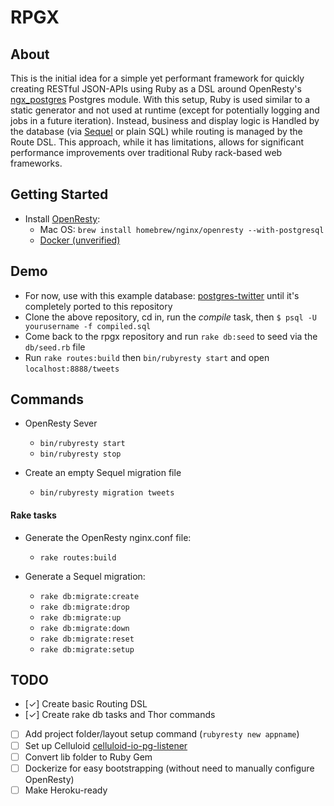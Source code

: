 RPGX
===========

## About

This is the initial idea for a simple yet performant framework for quickly creating RESTful JSON-APIs using Ruby as a DSL around OpenResty's [ngx_postgres](http://github.com/FRiCKLE/ngx_postgres) Postgres module. With this setup, Ruby is used similar to a static generator and not used at runtime (except for potentially logging and jobs in a future iteration). Instead, business and display logic is Handled by the database (via [Sequel](https://github.com/jeremyevans/sequel) or plain SQL) while routing is managed by the Route DSL. This approach, while it has limitations, allows for significant performance improvements over traditional Ruby rack-based web frameworks.

## Getting Started

- Install [OpenResty](http://openresty.org/#Installation):
  - Mac OS: `brew install homebrew/nginx/openresty --with-postgresql`
  - [Docker (unverified)](https://github.com/ficusio/openresty)

## Demo
- For now, use with this example database: [postgres-twitter](https://github.com/shuber/postgres-twitter) until it's completely ported to this repository
- Clone the above repository, cd in, run the *compile* task, then `$ psql -U yourusername -f compiled.sql`
- Come back to the rpgx repository and run `rake db:seed` to seed via the `db/seed.rb` file
- Run `rake routes:build` then `bin/rubyresty start` and open `localhost:8888/tweets`

## Commands
- OpenResty Sever
  - `bin/rubyresty start`
  - `bin/rubyresty stop`

- Create an empty Sequel migration file
  - `bin/rubyresty migration tweets`

#### Rake tasks
- Generate the OpenResty nginx.conf file:
  - `rake routes:build`

- Generate a Sequel migration:
  - `rake db:migrate:create`
  - `rake db:migrate:drop`
  - `rake db:migrate:up`
  - `rake db:migrate:down`
  - `rake db:migrate:reset`
  - `rake db:migrate:setup`

## TODO

- [✓] Create basic Routing DSL
- [✓] Create rake db tasks and Thor commands
- [ ] Add project folder/layout setup command (`rubyresty new appname`)
- [ ] Set up Celluloid [celluloid-io-pg-listener](https://github.com/pboling/celluloid-io-pg-listener)
- [ ] Convert lib folder to Ruby Gem
- [ ] Dockerize for easy bootstrapping (without need to manually configure OpenResty)
- [ ] Make Heroku-ready
